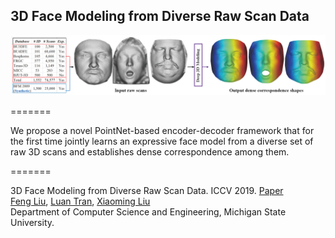 ## 3D Face Modeling from Diverse Raw Scan Data

![](doc/flowchart1.png)

=======

We propose a novel PointNet-based encoder-decoder framework that for the first time jointly learns an expressive face model from a diverse set of raw 3D scans and establishes dense correspondence among them.

=======

3D Face Modeling from Diverse Raw Scan Data. ICCV 2019. [Paper](https://arxiv.org/pdf/1902.04943v2.pdf) <br/>
[Feng Liu](http://www.face3d.org/), [Luan Tran](http://www.cse.msu.edu/~tranluan/), [Xiaoming Liu](http://cvlab.cse.msu.edu/pages/people.html)<br/>
Department of Computer Science and Engineering, Michigan State University.<br/>
